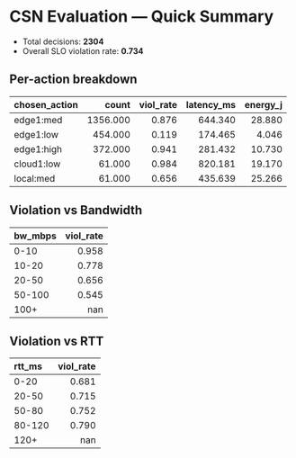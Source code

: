# CSN Evaluation — Quick Summary

- Total decisions: **2304**
- Overall SLO violation rate: **0.734**

## Per-action breakdown
| chosen_action   |    count |   viol_rate |   latency_ms |   energy_j |
|:----------------|---------:|------------:|-------------:|-----------:|
| edge1:med       | 1356.000 |       0.876 |      644.340 |     28.880 |
| edge1:low       |  454.000 |       0.119 |      174.465 |      4.046 |
| edge1:high      |  372.000 |       0.941 |      281.432 |     10.730 |
| cloud1:low      |   61.000 |       0.984 |      820.181 |     19.170 |
| local:med       |   61.000 |       0.656 |      435.639 |     25.266 |

## Violation vs Bandwidth
| bw_mbps   |   viol_rate |
|:----------|------------:|
| 0-10      |       0.958 |
| 10-20     |       0.778 |
| 20-50     |       0.656 |
| 50-100    |       0.545 |
| 100+      |     nan     |

## Violation vs RTT
| rtt_ms   |   viol_rate |
|:---------|------------:|
| 0-20     |       0.681 |
| 20-50    |       0.715 |
| 50-80    |       0.752 |
| 80-120   |       0.790 |
| 120+     |     nan     |
